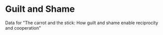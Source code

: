 # Guilt and Shame
Data for "The carrot and the stick: How guilt and shame enable reciprocity and cooperation"
